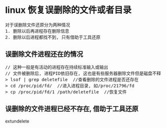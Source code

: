 # linux 恢复误删除的文件或者目录

<pre>
对于误删除文件还原分为两种情况
1. 删除以后再进程存在删除信息
2. 删除以后进程都找不到, 只有借助于工具还原
</pre>

## 误删除文件进程还在的情况

<pre>
// 这种一般是有活动的进程存在持续标准输入或输出
// 文件被删除后, 进程PID依旧存在, 这也是有些服务器删除文件但是磁盘不释放的原因
> lsof | grep deletefile  //查看删除的文件进程是否还存在
> cd /proc/pid/fd/  //进入进程目录, 如/proc/21796/fd
> cp /proc/pid/fd/1 /path/deletefile  //恢复文件
</pre>

## 误删除的文件进程已经不存在, 借助于工具还原
extundelete
